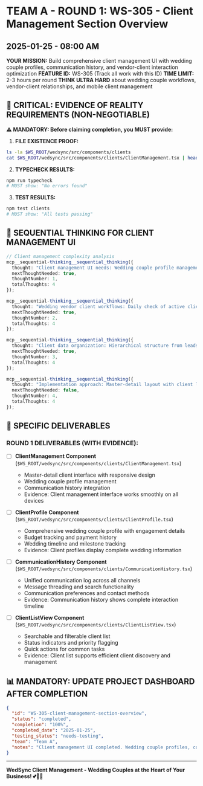 # TEAM A - ROUND 1: WS-305 - Client Management Section Overview
## 2025-01-25 - 08:00 AM

**YOUR MISSION:** Build comprehensive client management UI with wedding couple profiles, communication history, and vendor-client interaction optimization
**FEATURE ID:** WS-305 (Track all work with this ID)
**TIME LIMIT:** 2-3 hours per round
**THINK ULTRA HARD** about wedding couple workflows, vendor-client relationships, and mobile client management

## 🚨 CRITICAL: EVIDENCE OF REALITY REQUIREMENTS (NON-NEGOTIABLE)

**⚠️ MANDATORY: Before claiming completion, you MUST provide:**

1. **FILE EXISTENCE PROOF:**
```bash
ls -la $WS_ROOT/wedsync/src/components/clients
cat $WS_ROOT/wedsync/src/components/clients/ClientManagement.tsx | head -20
```

2. **TYPECHECK RESULTS:**
```bash
npm run typecheck
# MUST show: "No errors found"
```

3. **TEST RESULTS:**
```bash
npm test clients
# MUST show: "All tests passing"
```

## 🧠 SEQUENTIAL THINKING FOR CLIENT MANAGEMENT UI

```typescript
// Client management complexity analysis
mcp__sequential-thinking__sequential_thinking({
  thought: "Client management UI needs: Wedding couple profile management with engagement details, communication history tracking across email/SMS/calls, wedding timeline with vendor coordination, guest list management integration, budget tracking per client, photo/document sharing capabilities, mobile optimization for on-site client meetings.",
  nextThoughtNeeded: true,
  thoughtNumber: 1,
  totalThoughts: 4
});

mcp__sequential-thinking__sequential_thinking({
  thought: "Wedding vendor client workflows: Daily check of active client projects, quick access to upcoming consultations, communication log for client preferences, budget status for upselling opportunities, timeline coordination with other vendors, emergency contact information for wedding day issues.",
  nextThoughtNeeded: true,
  thoughtNumber: 2,
  totalThoughts: 4
});

mcp__sequential-thinking__sequential_thinking({
  thought: "Client data organization: Hierarchical structure from leads to booked to completed, tagging system for client types and preferences, search/filtering by wedding date/budget/location, integration with forms for client data collection, communication preferences per client.",
  nextThoughtNeeded: true,
  thoughtNumber: 3,
  totalThoughts: 4
});

mcp__sequential-thinking__sequential_thinking({
  thought: "Implementation approach: Master-detail layout with client list and profile view, real-time communication updates, drag-and-drop organization, mobile-first responsive design, offline capability for client meetings at venues, integration with calendar and task management.",
  nextThoughtNeeded: false,
  thoughtNumber: 4,
  totalThoughts: 4
});
```

## 🎯 SPECIFIC DELIVERABLES

### ROUND 1 DELIVERABLES (WITH EVIDENCE):
- [ ] **ClientManagement Component** (`$WS_ROOT/wedsync/src/components/clients/ClientManagement.tsx`)
  - Master-detail client interface with responsive design
  - Wedding couple profile management
  - Communication history integration
  - Evidence: Client management interface works smoothly on all devices

- [ ] **ClientProfile Component** (`$WS_ROOT/wedsync/src/components/clients/ClientProfile.tsx`)
  - Comprehensive wedding couple profile with engagement details
  - Budget tracking and payment history
  - Wedding timeline and milestone tracking
  - Evidence: Client profiles display complete wedding information

- [ ] **CommunicationHistory Component** (`$WS_ROOT/wedsync/src/components/clients/CommunicationHistory.tsx`)
  - Unified communication log across all channels
  - Message threading and search functionality
  - Communication preferences and contact methods
  - Evidence: Communication history shows complete interaction timeline

- [ ] **ClientListView Component** (`$WS_ROOT/wedsync/src/components/clients/ClientListView.tsx`)
  - Searchable and filterable client list
  - Status indicators and priority flagging
  - Quick actions for common tasks
  - Evidence: Client list supports efficient client discovery and management

## 📊 MANDATORY: UPDATE PROJECT DASHBOARD AFTER COMPLETION

```json
{
  "id": "WS-305-client-management-section-overview",
  "status": "completed",
  "completion": "100%",
  "completed_date": "2025-01-25",
  "testing_status": "needs-testing",
  "team": "Team A",
  "notes": "Client management UI completed. Wedding couple profiles, communication history, mobile optimization."
}
```

---

**WedSync Client Management - Wedding Couples at the Heart of Your Business! 💕👰🤵**